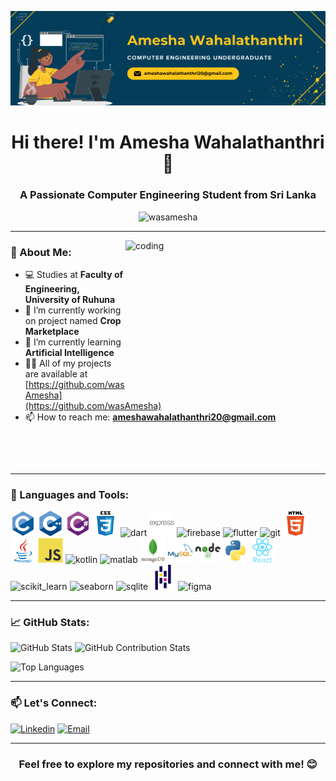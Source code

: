![logo](https://github.com/wasAmesha/wasAmesha/blob/main/Github%20Banner.png)

<h1 align="center">Hi there! I'm Amesha Wahalathanthri 👋</h1>
<h3 align="center">A Passionate Computer Engineering Student from Sri Lanka</h3>

<p align="center"> <img src="https://komarev.com/ghpvc/?username=wasamesha&label=Profile%20views&color=0e75b6&style=flat" alt="wasamesha" /> </p>

---

<img align="right" alt="coding" width="320" height="250" src="https://cdn.dribbble.com/users/1894420/screenshots/14032021/media/a85f637f1eb4cd5efdd307f9760472a1.gif">

### 📝 About Me:


- 💻 Studies at **Faculty of Engineering, University of Ruhuna**
- 🔭 I’m currently working on project named **Crop Marketplace**
- 🌱 I’m currently learning **Artificial Intelligence**
- 👨‍💻 All of my projects are available at [https://github.com/wasAmesha](https://github.com/wasAmesha)
- 📫 How to reach me: **ameshawahalathanthri20@gmail.com**

<br> <!-- Add a line break here -->

<br> <!-- Add a line break here -->

---

### 🚀 Languages and Tools:

<p align="left"> 
    <img src="https://raw.githubusercontent.com/devicons/devicon/master/icons/c/c-original.svg" alt="c" width="40" height="40"/>
    <img src="https://raw.githubusercontent.com/devicons/devicon/master/icons/cplusplus/cplusplus-original.svg" alt="cplusplus" width="40" height="40"/>
    <img src="https://raw.githubusercontent.com/devicons/devicon/master/icons/csharp/csharp-original.svg" alt="csharp" width="40" height="40"/>
    <img src="https://raw.githubusercontent.com/devicons/devicon/master/icons/css3/css3-original-wordmark.svg" alt="css3" width="40" height="40"/>
    <img src="https://www.vectorlogo.zone/logos/dartlang/dartlang-icon.svg" alt="dart" width="40" height="40"/>
    <img src="https://raw.githubusercontent.com/devicons/devicon/master/icons/express/express-original-wordmark.svg" alt="express" width="40" height="40"/>
    <img src="https://www.vectorlogo.zone/logos/firebase/firebase-icon.svg" alt="firebase" width="40" height="40"/>
    <img src="https://www.vectorlogo.zone/logos/flutterio/flutterio-icon.svg" alt="flutter" width="40" height="40"/>
    <img src="https://www.vectorlogo.zone/logos/git-scm/git-scm-icon.svg" alt="git" width="40" height="40"/>
    <img src="https://raw.githubusercontent.com/devicons/devicon/master/icons/html5/html5-original-wordmark.svg" alt="html5" width="40" height="40"/>
    <img src="https://raw.githubusercontent.com/devicons/devicon/master/icons/java/java-original.svg" alt="java" width="40" height="40"/>
    <img src="https://raw.githubusercontent.com/devicons/devicon/master/icons/javascript/javascript-original.svg" alt="javascript" width="40" height="40"/>
    <img src="https://www.vectorlogo.zone/logos/kotlinlang/kotlinlang-icon.svg" alt="kotlin" width="40" height="40"/>
    <img src="https://upload.wikimedia.org/wikipedia/commons/2/21/Matlab_Logo.png" alt="matlab" width="40" height="40"/>
    <img src="https://raw.githubusercontent.com/devicons/devicon/master/icons/mongodb/mongodb-original-wordmark.svg" alt="mongodb" width="40" height="40"/>
    <img src="https://raw.githubusercontent.com/devicons/devicon/master/icons/mysql/mysql-original-wordmark.svg" alt="mysql" width="40" height="40"/>
    <img src="https://raw.githubusercontent.com/devicons/devicon/master/icons/nodejs/nodejs-original-wordmark.svg" alt="nodejs" width="40" height="40"/>
    <img src="https://raw.githubusercontent.com/devicons/devicon/master/icons/python/python-original.svg" alt="python" width="40" height="40"/>
    <img src="https://raw.githubusercontent.com/devicons/devicon/master/icons/react/react-original-wordmark.svg" alt="react" width="40" height="40"/>
    <img src="https://upload.wikimedia.org/wikipedia/commons/0/05/Scikit_learn_logo_small.svg" alt="scikit_learn" width="40" height="40"/>
    <img src="https://seaborn.pydata.org/_images/logo-mark-lightbg.svg" alt="seaborn" width="40" height="40"/>
    <img src="https://www.vectorlogo.zone/logos/sqlite/sqlite-icon.svg" alt="sqlite" width="40" height="40"/>
    <img src="https://raw.githubusercontent.com/devicons/devicon/master/icons/pandas/pandas-original.svg" alt="pandas" width="40" height="40"/>
    <img src="https://www.vectorlogo.zone/logos/figma/figma-icon.svg" alt="figma" width="40" height="40"/>
    <!-- Add more icons as needed -->
</p>

---

### 📈 GitHub Stats:

<p align="left">
    <img src="https://github-readme-stats.vercel.app/api?username=wasamesha&show_icons=true&locale=en" alt="GitHub Stats" />
    <img src="https://github-readme-streak-stats.herokuapp.com/?user=wasamesha&" alt="GitHub Contribution Stats" />
</p>

<p align="left">
    <img src="https://github-readme-stats.vercel.app/api/top-langs?username=wasamesha&show_icons=true&locale=en&layout=compact" alt="Top Languages" />
</p>

---

### 📫 Let's Connect:

[![Linkedin](https://img.shields.io/badge/-LinkedIn-0077B5?style=flat-square&logo=linkedin&logoColor=white)](https://www.linkedin.com/in/amesha-wahalathanthri-0686512b8)
[![Email](https://img.shields.io/badge/-Gmail-D14836?style=flat-square&logo=gmail&logoColor=white)](mailto:ameshawahalathanthri20@gmail.com)

---
<h3 align="center">
Feel free to explore my repositories and connect with me! 😊
</h3>
